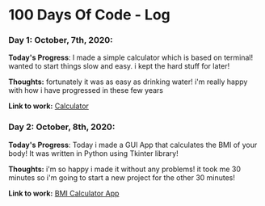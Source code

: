 # 100 Days Of Code - Log

### Day 1: October, 7th, 2020:


**Today's Progress**: I made a simple calculator which is based on terminal! wanted to start things slow and easy. i kept the hard stuff for later!

**Thoughts:** fortunately it was as easy as drinking water! i'm really happy with how i have progressed in these few years

**Link to work:** [Calculator](https://github.com/EXxZAM/100DaysOfCode/tree/master/%23Day_1)


### Day 2: October, 8th, 2020:


**Today's Progress**: Today i made a GUI App that calculates the BMI of your body! It was written in Python using Tkinter library!

**Thoughts:** i'm so happy i made it without any problems! it took me 30 minutes so i'm going to start a new project for the other 30 minutes!

**Link to work:** [BMI Calculator App](https://github.com/EXxZAM/100DaysOfCode/tree/master/%23Day_2)

